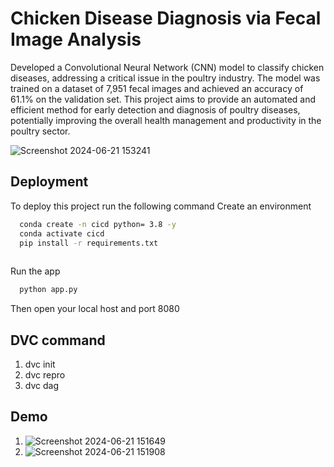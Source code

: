 # Chicken Disease Diagnosis via Fecal Image Analysis

Developed a Convolutional Neural Network (CNN) model to classify chicken diseases, addressing a critical issue in the poultry industry. The model was trained on a dataset of 7,951 fecal images and achieved an accuracy of 61.1% on the validation set. This project aims to provide an automated and efficient method for early detection and diagnosis of poultry diseases, potentially improving the overall health management and productivity in the poultry sector.

![Screenshot 2024-06-21 153241](https://github.com/Sunidhiwillow/ChickenimageClassification/assets/98637737/3f33a76d-d933-41cd-8974-b026251e182d)



## Deployment

To deploy this project run the following command
Create an environment
```bash
  conda create -n cicd python= 3.8 -y
  conda activate cicd
  pip install -r requirements.txt
  
```
Run the app
```bash
  python app.py
```
Then open your local host and port 8080


## DVC command
1. dvc init
2. dvc repro
3. dvc dag

## Demo
1. ![Screenshot 2024-06-21 151649](https://github.com/Sunidhiwillow/ChickenimageClassification/assets/98637737/21ce3f2a-9cb2-4e77-9fcd-1e8eef689058)
2. ![Screenshot 2024-06-21 151908](https://github.com/Sunidhiwillow/ChickenimageClassification/assets/98637737/50f7aeb8-5d8f-4cc9-953f-cfdd6d3fa64c)
   


